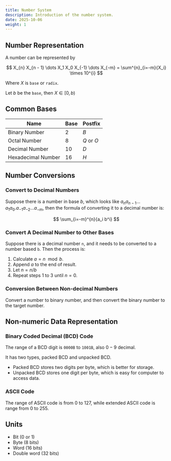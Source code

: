 ```yaml
---
title: Number System
description: Introduction of the number system.
date: 2025-10-06
weight: 1
---
```


## Number Representation

A number can be represented by

$$
X_{n} X_{n - 1} \dots X_1 X_0 X_{-1} \dots X_{-m} = \sum^{n}_{i=-m}{X_i} \times 10^{i}
$$

Where $X$ is `base` or `radix`.

Let $b$ be the `base`, then $X \in [0, b)$

## Common Bases

| Name               | Base | Postfix    |
| ------------------ | ---- | ---------- |
| Binary Number      | $2$  | $B$        |
| Octal Number       | $8$  | $Q$ or $O$ |
| Decimal Number     | $10$ | $D$        |
| Hexadecimal Number | $16$ | $H$        |

## Number Conversions

### Convert to Decimal Numbers

Suppose there is a number in base $b$, which looks like $a_n a_{n-1} \dots a_1 a_0 . a_{-1} a_{-2} \dots a_{-m}$, then the formula of converting it to a decimal number is:

$$
\sum_{i=-m}^{n}{a_i b^i}
$$

### Convert A Decimal Number to Other Bases

Suppose there is a decimal number `n`, and it needs to be converted to a number based `b`. Then the process is:

1. Calculate $a = n \mod b$.
2. Append $a$ to the end of result.
3. Let $n = n / b$
4. Repeat steps 1 to 3 until $n = 0$.

### Conversion Between Non-decimal Numbers

Convert a number to binary number, and then convert the binary number to the target number.

## Non-numeric Data Representation

### Binary Coded Decimal (BCD) Code

The range of a BCD digit is `0000B` to `1001B`, also $0 - 9$ decimal.

It has two types, packed BCD and unpacked BCD.

- Packed BCD stores two digits per byte, which is better for storage.
- Unpacked BCD stores one digit per byte, which is easy for computer to access data.

### ASCII Code

The range of ASCII code is from $0$ to $127$, while extended ASCII code is range from $0$ to $255$.

## Units

- Bit ($0$ or $1$)
- Byte (8 bits)
- Word (16 bits)
- Double word (32 bits)
